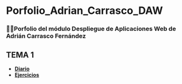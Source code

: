 # Porfolio_Adrian_Carrasco_DAW
### 👨‍🏫Porfolio del módulo Despliegue de Aplicaciones Web de Adrián Carrasco Fernández

## TEMA 1
* [**Diario**](https://github.com/AdriCarrasco22/Porfolio_Adrian_Carrasco_DAW/blob/main/UD1_GitHub_Y_MarkDown/diario_UD1.md) 
* [**Ejercicios**](https://github.com/AdriCarrasco22/Porfolio_Adrian_Carrasco_DAW/blob/main/UD1_GitHub_Y_MarkDown/enlaces_UD1.md)
